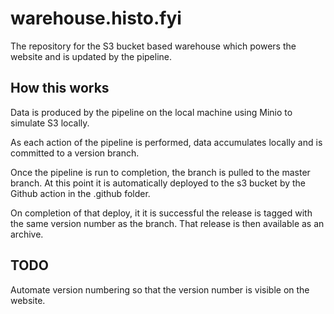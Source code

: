 # warehouse.histo.fyi
The repository for the S3 bucket based warehouse which powers the website and is updated by the pipeline.

## How this works

Data is produced by the pipeline on the local machine using Minio to simulate S3 locally. 

As each action of the pipeline is performed, data accumulates locally and is committed to a version branch. 

Once the pipeline is run to completion, the branch is pulled to the master branch. At this point it is automatically deployed to the s3 bucket by the Github action in the .github folder. 

On completion of that deploy, it it is successful the release is tagged with the same version number as the branch. That release is then available as an archive.

## TODO

Automate version numbering so that the version number is visible on the website. 


